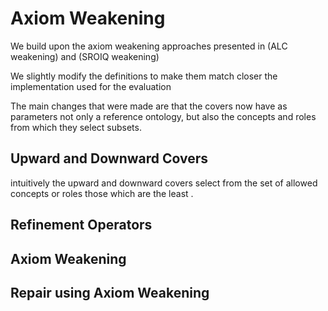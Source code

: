 # Axiom Weakening

We build upon the axiom weakening approaches presented in (ALC weakening) and (SROIQ weakening)

We slightly modify the definitions to make them match closer the implementation used for the evaluation

The main changes that were made are that the covers now have as parameters not only a reference ontology, but also the concepts and roles from which they select subsets.

## Upward and Downward Covers

intuitively the upward and downward covers select from the set of allowed concepts or roles those which are the least .

## Refinement Operators

## Axiom Weakening

## Repair using Axiom Weakening
